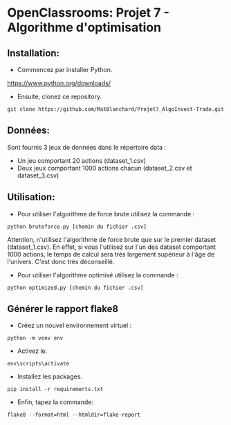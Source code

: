 # OpenClassrooms: Projet 7 - Algorithme d'optimisation

## Installation:
- Commencez par installer Python.

https://www.python.org/downloads/

- Ensuite, clonez ce repository.
```
git clone https://github.com/MatBlanchard/Projet7_AlgoInvest-Trade.git
```
## Données:
Sont fournis 3 jeux de données dans le répertoire data :
- Un jeu comportant 20 actions (dataset_1.csv)
- Deux jeux comportant 1000 actions chacun (dataset_2.csv et dataset_3.csv)

## Utilisation:
- Pour utiliser l'algorithme de force brute utilisez la commande :
```
python bruteforce.py [chemin du fichier .csv]
```
Attention, n'utilisez l'algorithme de force brute que sur le premier dataset (dataset_1.csv). En effet, si vous l'utilisez sur l'un des dataset comportant 1000 actions, le temps de calcul sera très largement supérieur à l'âge de l'univers. C'est donc très déconseillé.
- Pour utiliser l'algorithme optimisé utilisez la commande :
```
python optimized.py [chemin du fichier .csv]
```
## Générer le rapport flake8
- Créez un nouvel environnement virtuel :
```
python -m venv env
```
- Activez le.
```
env\scripts\activate
```
- Installez les packages.
```
pip install -r requirements.txt
```
- Enfin, tapez la commande:
```
flake8 --format=html --htmldir=flake-report
```
